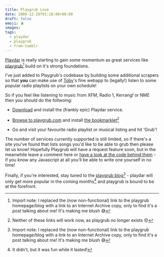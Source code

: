 ```yaml
---
title: Playgrub Love
date: 2009-12-28T01:18:00+00:00
draft: false
emoji: 🪲
images:
tags:
  - playdar
  - playgrub
  - from-tumblr
---
```


[Playdar](http://playdar.org) is really starting to gain some momentum as great services like [playgrub](https://web.archive.org/web/20100824050755/http://playgrub.posterous.com/new-supported-sites)[^1] build on it's strong foundations.

I've just added to Playgrub's codebase by building some additional scrapers so that **you** can make use of [Toby](https://github.com/toby)'s fine webapp to (legally!) listen to some popular radio playlists on your own schedule!

So if you feel like listening to music from XFM, Radio 1, Kerrang! or NME then you should do the follwoing:

* [Download](http://playdar.org/download) and install the (frankly epic) Playdar service.

* [Browse to playgrub.com](http://web.archive.org/web/20091102074333/http://www.playgrub.com/) and install [the bookmarklet](javascript:(function(){%20host='http://www.playgrub.com/js/';%20_my_script=document.createElement('SCRIPT');%20_my_script.type='text/javascript';%20_my_script.src=host+'playgrub_bookmarklet.js?';%20document.getElementsByTagName('head')[0].appendChild(_my_script);%20})(); "This bookmarklet good as of 2009-12-28")[^2]

* Go and visit your favourite radio playlist or musical listing and hit 'Grub'!

The number of services currently supported is still limited, so if there's a site you've found that lists songs you'd like to be able to grub then please let us know! Hopefully Playgrub will have a request feature soon, but in the meanwhile leave a comment here or [have a look at the code behind them](http://github.com/toby/playgrub/tree/master/scrapers/) - if you know any Javascript at all you'll be able to write one yourself in no time!

Finally, if you're interested, stay tuned to the [playgrub blog](https://web.archive.org/web/20100824050755/http://playgrub.posterous.com/new-supported-sites)[^1] - playdar will only get more popular in the coming months[^3] and playgrub is bound to be at the forefront.

[^1]: Import note: I replaced the (now non-functional) link to the playgrub homepage/blog with a link to an Internet Archive copy, only to find it's a post talking about me! It's making me blush 😅
[^2]: Neither of these links will work now, as playgrub no longer exists 😞
[^3]: It didn't, but it was fun while it lasted!
